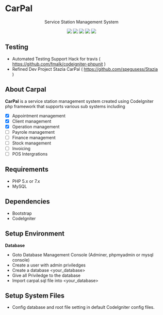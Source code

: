 # CarPal
<p align="center">
Service Station Management System
</p>

<p align="center">
<a href="https://github.com/spegusess/carpal/releases"><img src="https://img.shields.io/badge/version-1.0.0-blue"></a>
<a href="https://github.com/spegusess/carpal/commits/master"><img src="https://img.shields.io/badge/build-passing-brightgreen.svg"></a>
<a href="https://github.com/spegusess/carpal"><img src="https://img.shields.io/badge/framework-codeigniter-orange.svg"></a>
<a href="https://github.com/spegusess/carpal"><img src="https://img.shields.io/badge/license-GNUv3.0-blue.svg"></a>
<a href="https://github.com/spegusess/carpal/network/members"><img src="https://img.shields.io/github/forks/spegusess/stazia.svg"></a>
</p>

## Testing
- Automated Testing Support Hack for travis ( https://github.com/fmalk/codeigniter-phpunit )
- Refined Dev Project Stazia CarPal ( https://github.com/spegusess/Stazia )

## About Carpal

**CarPal** is a service station management system created using CodeIgniter php framework that supports various sub systems including
- [x] Appointment management
- [x] Client management
- [x] Operation management
- [ ] Payrole management
- [ ] Finance management
- [ ] Stock management
- [ ] Invoicing
- [ ] POS Intergrations

## Requirements
- PHP 5.x or 7.x
- MySQL

## Dependencies
- Bootstrap
- CodeIgniter

## Setup Environment
**Database**
- Goto Database Management Console (Adminer, phpmyadmin or mysql console)
- Create a user with admin priviledges
- Create a database <your_database>
- Give all Priviledge to the database
- Import carpal.sql file into <your_database>

## Setup System Files
- Config database and root file setting in default CodeIgniter config files.
